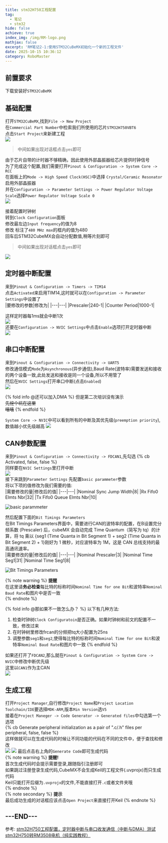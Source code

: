 ```yaml
---
title: stm32H750工程配置
tag:
  - 笔记
  - stm32
hide: false
achieve: true
index_img: /img/RM-logo.png
mathjax: false
excerpt: 'RM笔记2-1:使用STM32CuBeMX初始化一个新的工程文件'
date: 2025-10-15 10:36:12
category: RoboMaster
---
```

## 前置要求
下载安装好`STM32CuBeMX`

## 基础配置
打开`STM32CuBeMX`,找到`File -> New Project`  
在`Commercial Part Number`中检索我们所使用的芯片`STM32H750VBT6`  
点击`Start Project`来新建工程  
![](/img/RM-Note/2-1-1.png)  
> 中间如果出现对话框点击`yes`即可  


由于芯片自带的计时器不够精确，因此使用外部晶振器给芯片提供时钟信号  
为了完成这个配置,我们需要打开`Pinout & Configuration -> System Core -> RCC`  
在面板上的`Mode -> High Speed Clock(HSC)`中选择 `Crystal/Ceramic Resonator`启用外部晶振器  
并在`Configuration -> Parameter Settings -> Power Regulator Voltage Scale`选择`Power Regulator Voltage Scale 0`  
![](/img/RM-Note/2-1-2.png)   


接着配置时钟树  
转到`Clock Configuration`面板  
修改最左边`Input frequency`的值为8  
修改 标注了`480 MHz max`的框内的值为480  
回车后STM32CubeMX会自动分配数值,稍等片刻即可  
> 中间如果出现对话框点击`yes`即可  

![](/img/RM-Note/2-1-3.png)  

## 定时器中断配置
来到`Pinout & Configuration -> Timers -> TIM14`  
点击`Activated`来启用TIM14,这时就可以在`Configuration -> Parameter Settings`中设置了  
|要修改的参数|修改为|
|---|---|
|Prescaler|240-1|
|Counter Period|1000-1|

这样定时器每1ms就会中断1次  
![](/img/RM-Note/2-1-4.png)  
还要在`Configuration -> NVIC Settings`中点击`Enable`选项打开定时器中断  
![](/img/RM-Note/2-1-5.png)

## 串口中断配置
来到`Pinout & Configuration -> Connectivity -> UART5`  
修改通信模式`Mode`为`Asynchronous`(异步通信),Baud Rate(波特率)需要发送和接收的两个设备一致,此处发送和接收是同一个设备,所以不用管了  
然后在`NVIC Settings`打开串口中断(点击`Enabled`)   
![](/img/RM-Note/2-1-6.png)

{% fold info @还可以加入DMA %}
但是第二次培训没有演示  
~~先挖个坑在这里~~  
~~嘻嘻~~
{% endfold %}  

`System Core -> NVIC`中可以看到所有的中断及其优先级(`preemption priority`),数值越小优先级越高
![](/img/RM-Note/2-1-7.png)

## CAN参数配置
来到`Pinout & Configuration -> Connectivity -> FDCAN1`,先勾选
{% cb Activated, false, false %}  
同样要在`NVIC Settings`里打开中断  
![](/img/RM-Note/2-1-10.png)  
接下来跳到`Parameter Settings`
先配置`basic parammeter`参数  
将以下项的值修改为我们需要的值:  
|需要修改的量|修改后的值|
|---|---|
|Nominal Sync Jump Width|8|
|Rx Fifo0 Elmts Nbr|32|
|Tx Fifo0 Queue Elmts Nbr|10|

![basic parammeter](/img/RM-Note/2-1-11.png)

然后配置下面的`Bit Timings Parameters`  
在Bit Timings Parameters界面中，需要进行CAN的波特率的配置，在B设置完分频系数 (Prescaler) 后，cubeMX 会自动完成 Time Quantum（简写为 tq）的计算，将 tq 乘以 {seg1 (Time Quanta in Bit Segment 1) + seg2 (Time Quanta in Bit Segment 2) + 1}刚好为 1 微秒，对应波特率为 1M，这是 CAN 总线支持的最高通讯速率。  
|需要修改的量|修改后的值|
|---|---|
|Nominal Prescaler|3|
|Nominal Time Seg1|31|
|Nominal Time Seg1|8|

![Bit Timings Parameters](/img/RM-Note/2-1-12.png)

{% note warning %}
**提醒**  
在这里请**务必检查**每比特的标称时间`Nominal Time for one Bit`和波特率`Nominal Baud Rate`和图片中是否一致  
{% endnote %}  

{% fold info @那如果不一致怎么办？ %}
以下有几种方法:  
1. 检查时钟树`Clock Configuratoin`是否正确。如果时钟树和前文的配置不一致，修改过来  
2. 在时钟树里修改frcan的分频把tq大小配置为25ns
3. 调整参数`seg1`和`seg2`,使得每比特的标称时间`Nominal Time for one Bit`和波特率`Nominal Baud Rate`和图片中一致
{% endfold %}  

如果还打开了`FDCAN2`,那么就在`Pinout & Configuration -> System Core -> NVIC`中修改中断优先级  
这里以`CAN1`作为主CAN  
![](/img/RM-Note/2-1-13.png)

## 生成工程
打开`Project Manager`,自行修改`Project Name`和`Project Location`  
`Toolchain/IDE`要选择`MDK-ARM`,版本`Min Version`选`V5`  
接着在`Project Maneger -> Code Generator -> Generated files`中勾选第一个选项  
{% cb Generate peripheral initialization as a pair of ".c/.h" files per peripheral, false, false %}   
这样做就可以在生成代码的时候让不同功能的代码在不同的文件中，便于查找和修改  
![](/img/RM-Note/2-1-8.png)
![](/img/RM-Note/2-1-9.png)
最后点击右上角的`Generate Code`即可生成代码  
{% note warning %}
**提醒!**   
首次生成代码时会提示需要登录,跟随指引注册即可  
如果跳过注册登录生成代码,CubeMX不会生成Keil的工程文件(.uvprojx)而只生成代码   
Keil只能打开后缀为`.uvprojx`的文件,不能直接打开`.c`或者文件夹哦  
{% endnote %}   
{% note secondary %}
**提示**   
最后成功生成的对话框应该点击`Open Project`来直接打开Keil
{% endnote %}  

---END---
---


参考:
[stm32H750工程配置，定时器中断与串口收发通信（中断与DMA）测试](https://blog.csdn.net/m0_74329410/article/details/141297841)
[stm32H750转RM3508电机（纯实践教程）](https://blog.csdn.net/m0_74329410/article/details/140553378)